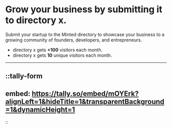 # Grow your business by submitting it to directory x.

Submit your startup to the Minted directory to showcase your business to a growing community of founders, developers, and entrepreneurs.
- directory x gets **+100** visitors each month.
- directory x gets **10** unique visitors each month.

---

::tally-form
---
embed: https://tally.so/embed/mOYErk?alignLeft=1&hideTitle=1&transparentBackground=1&dynamicHeight=1
---
::